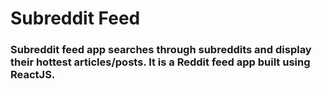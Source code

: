 # Subreddit Feed

### Subreddit feed app searches through subreddits and display their hottest articles/posts. It is a Reddit feed app built using ReactJS.